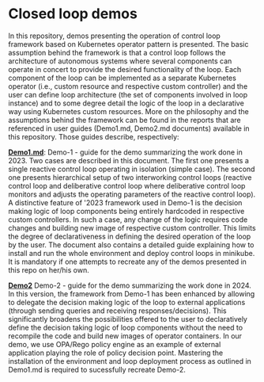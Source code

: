 # Closed loop demos
In this repository, demos presenting the operation of control loop framework based on Kubernetes operator pattern is presented. The basic assumption behind the framework is that a control loop follows the architecture of autonomous systems where several components can operate in concert to provide the desired functionality of the loop. Each component of the loop can be implemented as a separate Kubernetes operator (i.e., custom resource and respective custom controller) and the user can define loop architecture (the set of components involved in loop instance) and to some degree detail the logic of the loop in a declarative way using Kubernetes custom resources. More on the philosophy and the assumptions behind the framework can be found in the reports that are referenced in user guides (Demo1.md, Demo2.md documents) available in this repository. Those guides describe, respectively:

**[Demo1.md](./docs/Demo1.md?ref_type=heads)**: Demo-1 - guide for the demo summarizing the work done in 2023. Two cases are described in this document. The first one presents a single reactive control loop operating in isolation (simple case). The second one presents hierarchical setup of two interworking control loops (reactive control loop and deliberative control loop where deliberative control loop monitors and adjusts the operating parameters of the reactive control loop). A distinctive feature of '2023 framework used in Demo-1 is the decision making logic of loop components being entirely hardcoded in respective custom controllers. In such a case, any change of the logic requires code changes and building new image of respective custom controller. This limits the degree of declarativeness in defining the desired operation of the loop by the user. The document also contains a detailed guide explaining how to install and run the whole environment and deploy control loops in minikube. It is mandatory if one attempts to recreate any of the demos presented in this repo on her/his own.

**[Demo2](./README2.md)** Demo-2 - guide for the demo summarizing the work done in 2024. In this version, the framework from Demo-1 has been enhanced by allowing to delegate the decision making logic of the loop to external applications (through sending queries and receiving responses/decisions). This significantly broadens the possibilities offered to the user to declaratively define the decision taking logic of loop components without the need to recompile the code and build new images of operator containers. In our demo, we use OPA/Rego policy engine as an example of external application playing the role of policy decision point. Mastering the installation of the environment and loop deployment process as outlined in Demo1.md is required to sucessfully recreate Demo-2.
